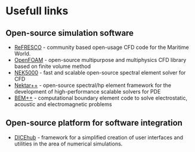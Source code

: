 Usefull links
=============

Open-source simulation software
-------------------------------

+ [ReFRESCO](http://www.refresco.org/) - community based open-usage CFD code for the Maritime World.
+ [OpenFOAM](https://openfoam.org/) - open-source multipurpose and multiphysics CFD library based on finite volume method
+ [NEK5000](https://nek5000.mcs.anl.gov/) - fast and scalable open-source spectral element solver for CFD
+ [Nektar++](http://www.nektar.info/) - open-source spectral/hp element framework for the development of high-performance scalable solvers for PDE
+ [BEM++](https://bempp.com/) - computational boundary element code to solve electrostatic, acoustic and electromagnetic problems

Open-source platform for software integration
---------------------------------------------

+ [DICEhub](https://dicehub.com/) - framework for a simplified creation of user interfaces and utilities in the area of numerical simulations.


